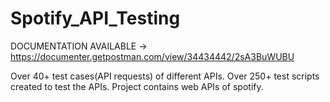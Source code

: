 # Spotify_API_Testing

DOCUMENTATION AVAILABLE -> https://documenter.getpostman.com/view/34434442/2sA3BuWUBU

Over 40+ test cases(API requests) of different APIs. 
Over 250+ test scripts created to test the APIs. 
Project contains web APIs of spotify. 

